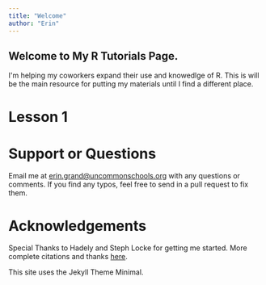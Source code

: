 ```yaml
---
title: "Welcome"
author: "Erin"
---
```



## Welcome to My R Tutorials Page.
I'm helping my coworkers expand their use and knowedlge of R. This is will be the main resource for putting my materials until I find a different place.

# Lesson 1


# Support or Questions
Email me at erin.grand@uncommonschools.org with any questions or comments. If you find any typos, feel free to send in a pull request to fix them. 

# Acknowledgements
Special Thanks to Hadely and Steph Locke for getting me started. More complete citations and thanks [here](acknowledgements.html).

This site uses the Jekyll Theme Minimal.
